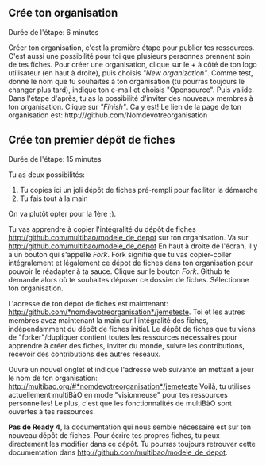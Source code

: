 ## Crée ton organisation

Durée de l'étape: 6 minutes

Créer ton organisation, c'est la première étape pour publier tes ressources. C'est aussi une possibilité pour toi que plusieurs personnes prennent soin de tes fiches. 
Pour créer une organisation, clique sur le + à côté de ton logo utilisateur (en haut à droite), puis choisis *"New organization"*.
Comme test, donne le nom que tu souhaites à ton organisation (tu pourras toujours le changer plus tard), indique ton e-mail et choisis "Opensource". Puis valide.
Dans l'étape d'après, tu as la possibilité d'inviter des nouveaux membres à ton organisation. 
Clique sur *"Finish"*.
Ca y est! Le lien de la page de ton organisation est: http:///github.com/Nomdevotreorganisation

## Crée ton premier dépôt de fiches

Durée de l'étape: 15 minutes

Tu as deux possibilités:
1. Tu copies ici un joli dépôt de fiches pré-rempli pour faciliter la démarche
2. Tu fais tout à la main

On va plutôt opter pour la 1ère ;). 

Tu vas apprendre à copier l'intégralité du dépôt de fiches http://github.com/multibao/modele_de_depot sur ton organisation.
Va sur http://github.com/multibao/modele_de_depot
En haut à droite de l'écran, il y a un bouton qui s'appelle *Fork*. Fork signifie que tu vas copier-coller intégralement et légalement ce dépot de fiches dans ton organisation pour pouvoir le réadapter à ta sauce.
Clique sur le bouton *Fork*. 
Github te demande alors où te souhaites déposer ce dossier de fiches.
Sélectionne ton organisation. 

L'adresse de ton dépot de fiches est maintenant: http://github.com/*nomdevotreorganisation*/jemeteste.
Toi et les autres membres avez maintenant la main sur l'intégralité des fiches, indépendamment du dépôt de fiches initial.
Le dépôt de fiches que tu viens de "forker"/dupliquer contient toutes les ressources nécessaires pour apprendre à créer des fiches, inviter du monde, suivre les contributions, recevoir des contributions des autres réseaux.

Ouvre un nouvel onglet et indique l'adresse web suivante en mettant à jour le nom de ton organisation: http://multibao.org/#*nomdevotreorganisation*/jemeteste
Voilà, tu utilises actuellement multiBàO en mode "visionneuse" pour tes ressources personnelles! Le plus, c'est que les fonctionnalités de multiBàO sont ouvertes à tes ressources.

**Pas de Ready 4**, la documentation qui nous semble nécessaire est sur ton nouveau dépôt de fiches. Pour écrire tes propres fiches, tu peux directement les modifier dans ce dépôt. Tu pourras toujours retrouver cette documentation dans http://github.com/multibao/modele_de_depot.
